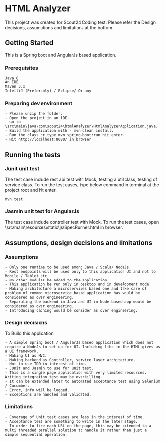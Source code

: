# HTML Analyzer

This project was created for Scout24 Coding test. Please refer the Design decisions, assumptions and limitations at the bottom.

## Getting Started

This is a Spring boot and AngularJs based application.
### Prerequisites

```
Java 8
An IDE
Maven 3.x
IntelliJ (Preferably) / Eclipse/ Or any
```

### Preparing dev environment
```
- Please unzip the folder.
- Open the project in an IDE.
- Go to \src\main\java\com\scout24\htmlAnalyzer\HtmlAnalyzerApplication.java.
- Build the application with - mvn clean install.
- Run the class or type mvn spring-boot:run hit enter.
- Hit http://localhost:8080/ in browser
```
## Running the tests
### Junit unit test

The test case include rest api test with Mock, testing a util class, testing of service class. To run the test cases, type below command in terminal at the project root and hit enter.

```
mvn test
```

### Jasmin unit test for AngularJs

The test case include controller test with Mock. To run the test cases, open \src\main\resources\static\js\SpecRunner.html in browser.

## Assumptions, design decisions and limitations
### Assumptions
```
- Only one runtime to be used among Java / Scala/ NodeJs.
- Rest endpoints will be used only to this application UI and not to Mobile / Tablet etc.
- No other modules be added to the application.
- This application be run only in desktop and in development mode.
- Making architecture a microservices based one and take care of problem of common microservice based application has would be considered as over engineering.
- Separating the backend in Java and UI in Node based app would be considered as over engineering.
- Introducing caching would be consider as over engineering.
```

### Design decisions
To Build this application
```
- A simple Spring boot / AngularJs based application which does not require a NodeJs to set up for UI. Including libs in the HTML gives us a UI framework.
- Making UI as MVC.
- Making backend as Controller, service layer architecture.
- Not to use TDD in interest of time.
- JUnit and Jasmin to use for unit test.
- This is a single page application with very limited resources. Writing integration test may be overkilling.
- It can be extended later to automated acceptance test using Selenium / Cucumber.
- Error, info will be logged.
- Exceptions are handled and validated.
```

### Limitations

```
- Coverage of Unit test cases are less in the interest of time.
- Acceptance test are something to write in the later stage.
- In order to fire each URL on the page, this may be extended to a multi threaded parallel solution to handle it rather than just a simple sequential operation.
```
